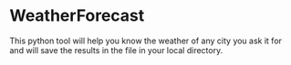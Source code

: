 # WeatherForecast
This python tool will help you know the weather of any city you ask it for and will save the results in the file in your local directory.
